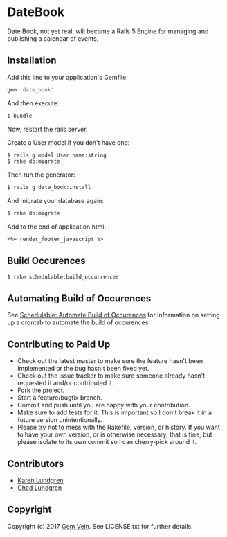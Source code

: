 # DateBook
Date Book, not yet real, will become a Rails 5 Engine for managing and publishing a calendar of events.

## Installation
Add this line to your application's Gemfile:

```ruby
gem 'date_book'
```

And then execute:
```bash
$ bundle
```

Now, restart the rails server.

Create a User model if you don't have one:
```bash
$ rails g model User name:string
$ rake db:migrate
```

Then run the generator:
```bash
$ rails g date_book:install
```

And migrate your database again:
```bash
$ rake db:migrate
```

Add to the end of application.html:
```html
<%= render_footer_javascript %> 
```

## Build Occurences

```bash
$ rake schedulable:build_occurrences
```

## Automating Build of Occurences
See [Schedulable: Automate Build of Occurences](https://github.com/benignware/schedulable#automate-build-of-occurrences) for information on setting up a crontab to automate the build of occurences

## Contributing to Paid Up
 
* Check out the latest master to make sure the feature hasn't been implemented or the bug hasn't been fixed yet.
* Check out the issue tracker to make sure someone already hasn't requested it and/or contributed it.
* Fork the project.
* Start a feature/bugfix branch.
* Commit and push until you are happy with your contribution.
* Make sure to add tests for it. This is important so I don't break it in a future version unintentionally.
* Please try not to mess with the Rakefile, version, or history. If you want to have your own version, or is otherwise necessary, that is fine, but please isolate to its own commit so I can cherry-pick around it.

## Contributors
* [Karen Lundgren](https://github.com/nerakdon)
* [Chad Lundgren](https://github.com/chadlundgren)

## Copyright

Copyright (c) 2017 [Gem Vein](https://www.gemvein.com). See LICENSE.txt for further details.
